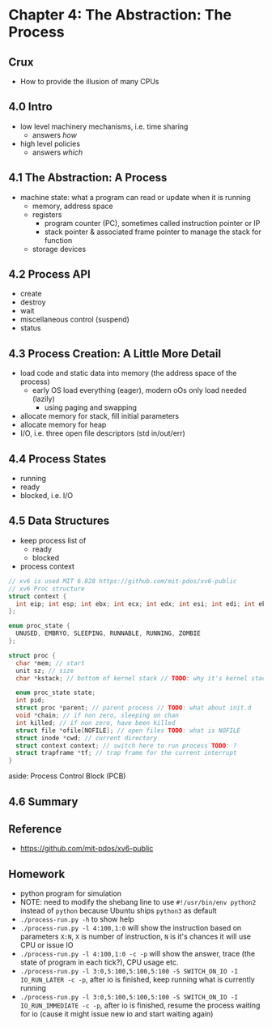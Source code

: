 # Chapter 4: The Abstraction: The Process

## Crux

- How to provide the illusion of many CPUs

## 4.0 Intro

- low level machinery mechanisms, i.e. time sharing
  - answers *how*
- high level policies
  - answers *which*

## 4.1 The Abstraction: A Process

- machine state: what a program can read or update when it is running
  - memory, address space
  - registers
    - program counter (PC), sometimes called instruction pointer or IP
    - stack pointer & associated frame pointer to manage the stack for function
  - storage devices

## 4.2 Process API

- create
- destroy
- wait
- miscellaneous control (suspend)
- status

## 4.3 Process Creation: A Little More Detail

- load code and static data into memory (the address space of the process)
  - early OS load everything (eager), modern oOs only load needed (lazily)
    - using paging and swapping
- allocate memory for stack, fill initial parameters
- allocate memory for heap
- I/O, i.e. three open file descriptors (std in/out/err)

## 4.4 Process States

- running
- ready
- blocked, i.e. I/O

## 4.5 Data Structures

- keep process list of
  - ready
  - blocked
- process context

````c
// xv6 is used MIT 6.828 https://github.com/mit-pdos/xv6-public
// xv6 Proc structure
struct context {
  int eip; int esp; int ebx; int ecx; int edx; int esi; int edi; int ebp;
};

enum proc_state {
  UNUSED, EMBRYO, SLEEPING, RUNNABLE, RUNNING, ZOMBIE
};

struct proc {
  char *mem; // start
  unit sz; // size
  char *kstack; // bottom of kernel stack // TODO: why it's kernel stack instead of just stack

  enum proc_state state;
  int pid;
  struct proc *parent; // parent process // TODO: what about init.d
  void *chain; // if non zero, sleeping on chan
  int killed; // if non zero, have been killed
  struct file *ofile[NOFILE]; // open files TODO: what is NOFILE
  struct inode *cwd; // current directory
  struct context context; // switch here to run process TODO: ?
  struct trapframe *tf; // trap frame for the current interrupt
}
````

aside: Process Control Block (PCB)

## 4.6 Summary

## Reference

- https://github.com/mit-pdos/xv6-public

## Homework

- python program for simulation
- NOTE: need to modify the shebang line to use `#!/usr/bin/env python2` instead of `python` because Ubuntu ships `python3` as default
- `./process-run.py -h` to show help
- `./process-run.py -l 4:100,1:0` will show the instruction based on parameters `X:N`, `X` is number of instruction, `N` is it's chances it will use CPU or issue IO
- `./process-run.py -l 4:100,1:0 -c -p` will show the answer, trace (the state of program in each tick?), CPU usage etc.
- `./process-run.py -l 3:0,5:100,5:100,5:100 -S SWITCH_ON_IO -I IO_RUN_LATER -c -p`, after io is finished, keep running what is currently running
- `./process-run.py -l 3:0,5:100,5:100,5:100 -S SWITCH_ON_IO -I IO_RUN_IMMEDIATE -c -p`, after io is finished, resume the process waiting for io (cause it might issue new io and start waiting again)
